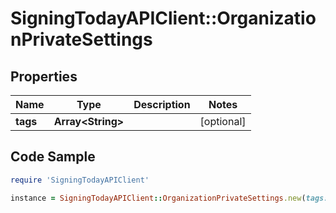 # SigningTodayAPIClient::OrganizationPrivateSettings

## Properties

Name | Type | Description | Notes
------------ | ------------- | ------------- | -------------
**tags** | **Array&lt;String&gt;** |  | [optional] 

## Code Sample

```ruby
require 'SigningTodayAPIClient'

instance = SigningTodayAPIClient::OrganizationPrivateSettings.new(tags: [&quot;important&quot;,&quot;urgent&quot;])
```


